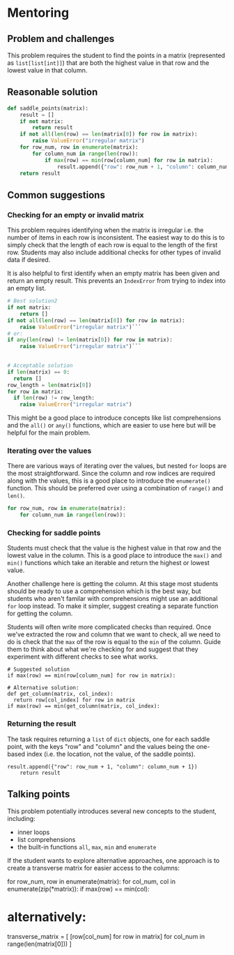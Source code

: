 # Mentoring

## Problem and challenges

This problem requires the student to find the points in a matrix (represented as `list[list[int]]`) that are both the highest value in that row and the lowest value in that column.

## Reasonable solution

```python
def saddle_points(matrix):
    result = []
    if not matrix:
        return result
    if not all(len(row) == len(matrix[0]) for row in matrix):
        raise ValueError("irregular matrix")
    for row_num, row in enumerate(matrix):
        for column_num in range(len(row)):
            if max(row) == min(row[column_num] for row in matrix):
                result.append({"row": row_num + 1, "column": column_num + 1})
    return result
```

## Common suggestions

### Checking for an empty or invalid matrix

This problem requires identifying when the matrix is irregular i.e. the number of items in each row is inconsistent. 
The easiest way to do this is to simply check that the length of each row is equal to the length of the first row. 
Students may also include additional checks for other types of invalid data if desired.

It is also helpful to first identify when an empty matrix has been given and return an empty result. 
This prevents an `IndexError` from trying to index into an empty list.

```python
# Best solution2
if not matrix:
    return []
if not all(len(row) == len(matrix[0]) for row in matrix):
    raise ValueError("irregular matrix")```
# or:
if any(len(row) != len(matrix[0]) for row in matrix):
    raise ValueError("irregular matrix")```

        
# Acceptable solution
if len(matrix) == 0:
  return []
row_length = len(matrix[0])
for row in matrix:
  if len(row) != row_length:
    raise ValueError("irregular matrix")
 ```

This might be a good place to introduce concepts like list comprehensions and the `all()` or `any()` functions, which are easier to use here but will be helpful for the main problem.

### Iterating over the values

There are various ways of iterating over the values, but nested `for` loops are the most straightforward. 
Since the column and row indices are required along with the values, this is a good place to introduce the `enumerate()` function. 
This should be preferred over using a combination of `range()` and `len()`.

```python
for row_num, row in enumerate(matrix):
    for column_num in range(len(row)):
```

### Checking for saddle points

Students must check that the value is the highest value in that row and the lowest value in the column. 
This is a good place to introduce the `max()` and `min()` functions which take an iterable and return the highest or lowest value.

Another challenge here is getting the column. 
At this stage most students should be ready to use a comprehension which is the best way, but students who aren't familar with comprehensions might use an additional `for` loop instead. 
To make it simpler, suggest creating a separate function for getting the column. 

Students will often write more complicated checks than required. 
Once we've extracted the row and column that we want to check, all we need to do is check that the `max` of the row is equal to the `min` of the column. 
Guide them to think about what we're checking for and suggest that they experiment with different checks to see what works.

```
# Suggested solution
if max(row) == min(row[column_num] for row in matrix):

# Alternative solution:
def get_column(matrix, col_index):
  return row[col_index] for row in matrix
if max(row) == min(get_column(matrix, col_index):
```

### Returning the result

The task requires returning a `list` of `dict` objects, one for each saddle point, with the keys "row" and "column" and the values being the one-based index (i.e. the location, not the value, of the saddle points).

```
result.append({"row": row_num + 1, "column": column_num + 1})
    return result
```

## Talking points

This problem potentially introduces several new concepts to the student, including:
- inner loops
- list comprehensions
- the built-in functions `all`, `max`, `min` and `enumerate`

If the student wants to explore alternative approaches, one approach is to create a transverse matrix for easier access to the columns:

for row_num, row in enumerate(matrix):
    for col_num, col in enumerate(zip(*matrix)):
        if max(row) == min(col):
# alternatively:
transverse_matrix = [
  [row[col_num] for row in matrix] 
  for col_num in range(len(matrix[0]))
]
```
